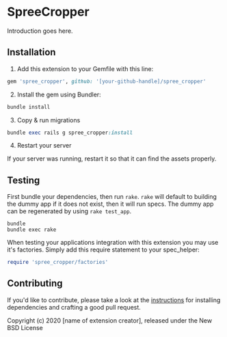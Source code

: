 # SpreeCropper

Introduction goes here.

## Installation

1. Add this extension to your Gemfile with this line:
  ```ruby
  gem 'spree_cropper', github: '[your-github-handle]/spree_cropper'
  ```

2. Install the gem using Bundler:
  ```ruby
  bundle install
  ```

3. Copy & run migrations
  ```ruby
  bundle exec rails g spree_cropper:install
  ```

4. Restart your server

  If your server was running, restart it so that it can find the assets properly.

## Testing

First bundle your dependencies, then run `rake`. `rake` will default to building the dummy app if it does not exist, then it will run specs. The dummy app can be regenerated by using `rake test_app`.

```shell
bundle
bundle exec rake
```

When testing your applications integration with this extension you may use it's factories.
Simply add this require statement to your spec_helper:

```ruby
require 'spree_cropper/factories'
```


## Contributing

If you'd like to contribute, please take a look at the
[instructions](CONTRIBUTING.md) for installing dependencies and crafting a good
pull request.

Copyright (c) 2020 [name of extension creator], released under the New BSD License
